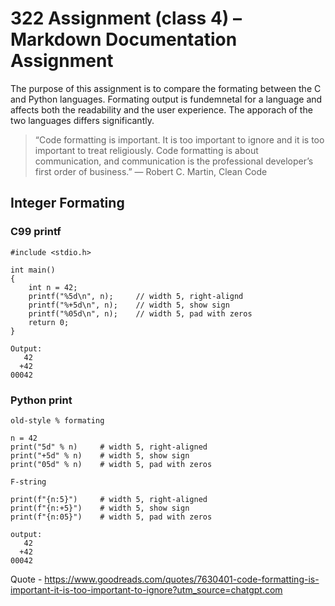 # 322 Assignment (class 4) – Markdown Documentation Assignment
The purpose of this assignment is to compare the formating between the C and Python languages. Formating output is fundemnetal for a language and affects both the readability and the user experience. The apporach of the two languages differs significantly.
>“Code formatting is important. It is too important to ignore and it is too important to treat religiously. Code formatting is about communication, and communication is the professional developer’s first order of business.”
>— Robert C. Martin, Clean Code

## Integer Formating
### C99 printf
```
#include <stdio.h>

int main()
{
    int n = 42;
    printf("%5d\n", n);     // width 5, right-alignd
    printf("%+5d\n", n);    // width 5, show sign
    printf("%05d\n", n);    // width 5, pad with zeros
    return 0;
}

Output:
   42
  +42
00042
```
### Python print
```
old-style % formating

n = 42
print("5d" % n)     # width 5, right-aligned
print("+5d" % n)    # width 5, show sign
print("05d" % n)    # width 5, pad with zeros

F-string

print(f"{n:5}")     # width 5, right-aligned
print(f"{n:+5}")    # width 5, show sign
print(f"{n:05}")    # width 5, pad with zeros

output:
   42
  +42
00042
```

Quote - https://www.goodreads.com/quotes/7630401-code-formatting-is-important-it-is-too-important-to-ignore?utm_source=chatgpt.com
